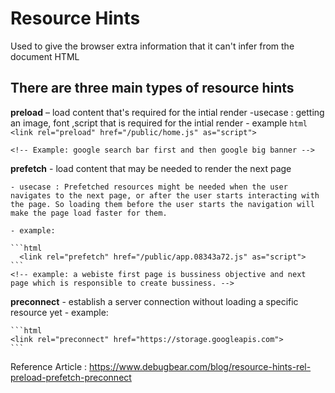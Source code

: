 # Resource Hints

 Used to  give the browser extra information that it can't infer from the document HTML

## There are three main types of resource hints

**preload** – load content that's required for the intial render
   -usecase : getting an image, font ,script that is required for the intial render
    - example
    ```html
        <link rel="preload" href="/public/home.js" as="script">
    ```

    <!-- Example: google search bar first and then google big banner -->

**prefetch** - load content that may be needed to render the next page

    - usecase : Prefetched resources might be needed when the user navigates to the next page, or after the user starts interacting with the page. So loading them before the user starts the navigation will make the page load faster for them.
     
    - example:

    ```html
      <link rel="prefetch" href="/public/app.08343a72.js" as="script">
    ```
    <!-- example: a webiste first page is bussiness objective and next page which is responsible to create bussiness. -->

**preconnect** - establish a server connection without loading a specific resource yet
    - example:

    ```html
    <link rel="preconnect" href="https://storage.googleapis.com">
    ```

<!-- Example: moneycontrol.com -->

Reference Article : <https://www.debugbear.com/blog/resource-hints-rel-preload-prefetch-preconnect>
